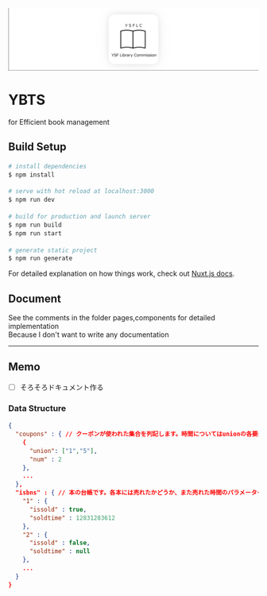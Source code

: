 ![logo](banner.png)

# YBTS

for Efficient book management

## Build Setup

```bash
# install dependencies
$ npm install

# serve with hot reload at localhost:3000
$ npm run dev

# build for production and launch server
$ npm run build
$ npm run start

# generate static project
$ npm run generate
```

For detailed explanation on how things work, check out [Nuxt.js docs](https://nuxtjs.org).

## Document

See the comments in the folder pages,components for detailed implementation  
Because I don't want to write any documentation

---

## Memo

- [ ] そろそろドキュメント作る

### Data Structure
```json
{
  "coupons" : { // クーポンが使われた集合を列記します。時間についてはunionの各要素に書いてあります
    {
      "union": ["1","5"],
      "num" : 2
    },
    ...
  },
  "isbns" : { // 本の台帳です。各本には売れたかどうか、また売れた時間のパラメーターを配合しました
    "1" : {
      "issold" : true,
      "soldtime" : 12831283612
    },
    "2" : {
      "issold" : false,
      "soldtime" : null
    },
    ...
  }
}
```
